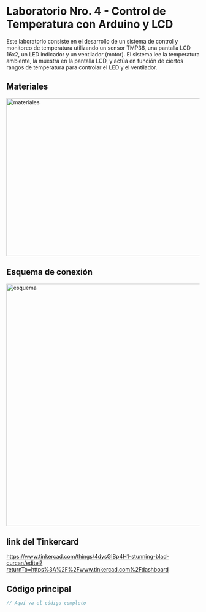 # Laboratorio Nro. 4 - Control de Temperatura con Arduino y LCD

Este laboratorio consiste en el desarrollo de un sistema de control y monitoreo de temperatura utilizando un sensor TMP36, una pantalla LCD 16x2, un LED indicador y un ventilador (motor). El sistema lee la temperatura ambiente, la muestra en la pantalla LCD, y actúa en función de ciertos rangos de temperatura para controlar el LED y el ventilador.

## Materiales

<img width="1506" height="412" alt="materiales" src="https://github.com/user-attachments/assets/d9c7b763-21da-448b-8f8d-653740b309ed" />


## Esquema de conexión

<img width="806" height="632" alt="esquema" src="https://github.com/user-attachments/assets/be22ee8d-1ec1-449a-9043-1884c1bf13ea" />


## link del Tinkercard

https://www.tinkercad.com/things/4dysGIBp4H1-stunning-blad-curcan/editel?returnTo=https%3A%2F%2Fwww.tinkercad.com%2Fdashboard 

## Código principal

```cpp
// Aquí va el código completo

